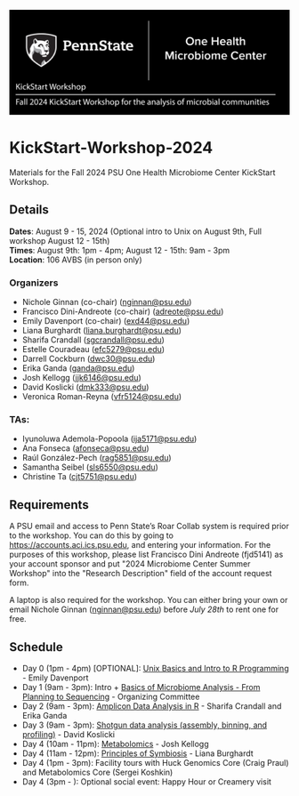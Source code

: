 ![IntroImage](images/IntroImage.jpg)
# KickStart-Workshop-2024
Materials for the Fall 2024 PSU One Health Microbiome Center KickStart Workshop.

## Details
**Dates**: August 9 - 15, 2024  (Optional intro to Unix on August 9th, Full workshop August 12 - 15th)  
**Times**: August 9th: 1pm - 4pm; August 12 - 15th: 9am - 3pm  
**Location**: 106 AVBS (in person only)

### Organizers
- Nichole Ginnan (co-chair) (nginnan@psu.edu)  
- Francisco Dini-Andreote (co-chair)	(adreote@psu.edu)
- Emily Davenport	(co-chair) (exd44@psu.edu)
- Liana Burghardt 	(liana.burghardt@psu.edu)
- Sharifa Crandall	(sgcrandall@psu.edu)  
- Estelle Couradeau	(efc5279@psu.edu) 
- Darrell Cockburn	(dwc30@psu.edu)
- Erika Ganda		(ganda@psu.edu)
- Josh Kellogg 		(jjk6146@psu.edu)
- David Koslicki	(dmk333@psu.edu)
- Veronica Roman-Reyna	(vfr5124@psu.edu)

### TAs:
- Iyunoluwa Ademola-Popoola (ija5171@psu.edu)
- Ana Fonseca (afonseca@psu.edu)
- Raúl González-Pech (rag5851@psu.edu)
- Samantha Seibel (sls6550@psu.edu)
- Christine Ta (cjt5751@psu.edu)

## Requirements
A PSU email and access to Penn State’s Roar Collab system is required prior to the workshop. You can do this by going to https://accounts.aci.ics.psu.edu, and entering your information.  For the purposes of this workshop, please list Francisco Dini Andreote (fjd5141) as your account sponsor and put "2024 Microbiome Center Summer Workshop" into the "Research Description" field of the account request form. 

A laptop is also required for the workshop. You can either bring your own or email Nichole Ginnan (nginnan@psu.edu) before _July 28th_ to rent one for free. 

## Schedule
- Day 0 (1pm - 4pm) [OPTIONAL]: [Unix Basics and Intro to R Programming](/Day0-UnixBasics) - Emily Davenport 
- Day 1 (9am - 3pm): Intro + [Basics of Microbiome Analysis - From Planning to Sequencing](/Day1-MicrobiomeAnalysisBasics) - Organizing Committee 
- Day 2 (9am - 3pm): [Amplicon Data Analysis in R](/Day2-AmpliconR) - Sharifa Crandall and Erika Ganda
- Day 3 (9am - 3pm): [Shotgun data analysis (assembly, binning, and profiling)](Day3-Shotgun/README.md) - David Koslicki
- Day 4 (10am - 11pm): [Metabolomics](/Day4-Other) - Josh Kellogg
- Day 4 (11am - 12pm): [Principles of Symbiosis](/Day4-Other) - Liana Burghardt
- Day 4 (1pm - 3pm): Facility tours with Huck Genomics Core (Craig Praul) and Metabolomics Core (Sergei Koshkin)
- Day 4 (3pm - ): Optional social event: Happy Hour or Creamery visit

